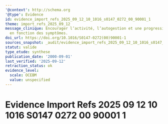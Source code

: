 ```yaml
---
'@context': http://schema.org
'@type': Evidence
id: evidence_import_refs_2025_09_12_10_1016_s0147_0272_00_90001_1
theme: import_refs_2025_09_12
message_clinique: Encourager l’activité, l’autogestion et une progression graduée
  en fonction des symptômes.
doi_url: https://doi.org/10.1016/S0147-0272(00)90001-1
sources_snapshot: _audit/evidence_import_refs_2025_09_12_10_1016_s0147_0272_00_90001_1.json
statut: valide
type_etude: synthese
publication_date: '2000-09-01'
last_verified: '2025-09-12'
retraction_status: ok
evidence_level:
  scale: OCEBM
  value: unspecified
---
```

# Evidence Import Refs 2025 09 12 10 1016 S0147 0272 00 90001 1

